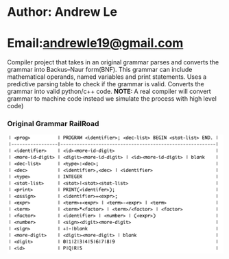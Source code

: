 Author: Andrew Le
=======
Email:andrewle19@gmail.com
=======

Compiler project that takes in an original grammar parses and converts the grammar into Backus–Naur form(BNF).
This grammar can include mathematical operands, named variables and print statements.
Uses a predictive parsing table to check if the grammar is valid.
Converts the grammar into valid python/c++ code.
<b>NOTE: </b>A real compiler will convert grammar to machine code instead we simulate the process with high level code)</p>

<h3> Original Grammar RailRoad</h3>

![alt text](https://github.com/andrewle19/Compiler/blob/master/OrignialGrammar.png)
